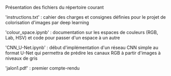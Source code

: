 Présentation des fichiers du répertoire courant

'instructions.txt' : cahier des charges et consignes définies pour le projet de colorisation d'images par deep learning

'colour_space.ipynb' : documentation sur les espaces de couleurs (RGB, Lab, HSV) et code pour passer d'un espace à un autre

'CNN_U-Net.ipynb' : début d'implémentation d'un réseau CNN simple au format U-Net qui permettra de prédire les canaux RGB à partir d'images à niveaux de gris

'jalon1.pdf' : premier compte-rendu
